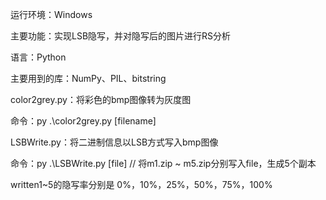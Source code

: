 运行环境：Windows

主要功能：实现LSB隐写，并对隐写后的图片进行RS分析

语言：Python

主要用到的库：NumPy、PIL、bitstring



color2grey.py：将彩色的bmp图像转为灰度图

命令：py .\color2grey.py [filename]



LSBWrite.py：将二进制信息以LSB方式写入bmp图像

命令：py .\LSBWrite.py [file]     // 将m1.zip ~ m5.zip分别写入file，生成5个副本



 written1~5的隐写率分别是 0%，10%，25%，50%，75%，100%
